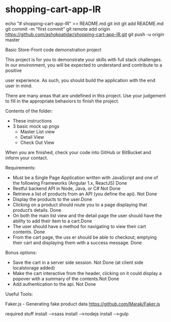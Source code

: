 # shopping-cart-app-IR

echo "# shopping-cart-app-IR" >> README.md
git init
git add README.md
git commit -m "first commit"
git remote add origin https://github.com/ashokpatidar/shopping-cart-app-IR.git
git push -u origin master

Basic Store-Front code demonstration project


This project is for you to demonstrate your skills with full stack challenges.  In our environment, you will be expected to understand and contribute to a positive 

user experience. As such, you should build the application with the end user in mind.


There are many areas that are undefined in this project. Use your judgement to fill in the appropriate behaviors to finish the project.


Contents of the folder: 
* These instructions
* 3 basic mock up pngs
   * Master List view
   * Detail View
   * Check Out View


When you are finished, check your code into GitHub or BitBucket and inform your contact. 


Requirements:


* Must be a Single Page Application written with JavaScript and one of the following Frameworks (Angular 1.x, ReactJS) Done
* Restful backend API in Node, Java, or C# Not Done
* Retrieve a list of products from an API (you define the api). Not Done
* Display the products to the user.Done
* Clicking on a product should route you to a page displaying that product’s details. Done
* On both the main list view and the detail page the user should have the ability to add their item to a cart.Done
* The user should have a method for navigating to view their cart contents. Done
* From the cart page, the uss er should be able to checkout; emptying their cart and displaying them with a success message. Done


Bonus options:
* Save the cart in a server side session. Not Done (at client side localstorage added)
* Make the cart interactive from the header, clicking on it could display a popover with a summary of the contents.Not Done
* Add authentication to the api. Not Done


Useful Tools:


Faker.js - Generating fake product data
https://github.com/Marak/Faker.js


required stuff
install -->sass
install -->nodejs
install -->gulp
